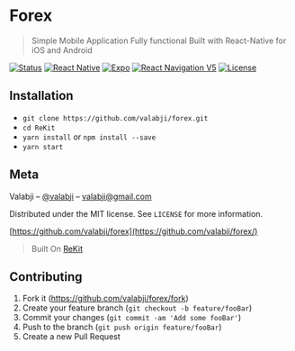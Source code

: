 # Forex
> Simple Mobile Application Fully functional Built with React-Native for iOS and Android

[![Status](https://img.shields.io/badge/build-passing-green.svg?branch=master)](https://github.com/valabji/forex)
[![React Native](https://img.shields.io/badge/React%20Native-0.63.0-blue.svg?logo=react)](https://facebook.github.io/react-native/)
[![Expo](https://img.shields.io/badge/Expo-SDK41.0.0-black.svg?logo=expo)](https://expo.io/)
[![React Navigation V5](https://img.shields.io/badge/React%20Navigation-v5-blue.svg?logo=react)](https://reactnavigation.org/)
[![License](https://img.shields.io/badge/License-MIT-yellowgreen.svg)](http://mit-license.org/)


## Installation

- `git clone https://github.com/valabji/forex.git`
- `cd ReKit`
- `yarn install` or `npm install --save`
- `yarn start`

## Meta

Valabji – [@valabji](https://twitter.com/valabji) – valabji@gmail.com

Distributed under the MIT license. See ``LICENSE`` for more information.

[https://github.com/valabji/forex](https://github.com/valabji/forex/)

> Built On [ReKit](https://github.com/valabji/ReKit/)

## Contributing

1. Fork it (<https://github.com/valabji/forex/fork>)
2. Create your feature branch (`git checkout -b feature/fooBar`)
3. Commit your changes (`git commit -am 'Add some fooBar'`)
4. Push to the branch (`git push origin feature/fooBar`)
5. Create a new Pull Request

<!-- Markdown link & img dfn's -->
[npm-image]: https://img.shields.io/npm/v/datadog-metrics.svg?style=flat-square
[npm-url]: https://npmjs.org/package/datadog-metrics
[npm-downloads]: https://img.shields.io/npm/dm/datadog-metrics.svg?style=flat-square
[travis-image]: https://img.shields.io/travis/dbader/node-datadog-metrics/master.svg?style=flat-square
[travis-url]: https://travis-ci.org/dbader/node-datadog-metrics
[wiki]: https://github.com/valabji/forex/wiki
